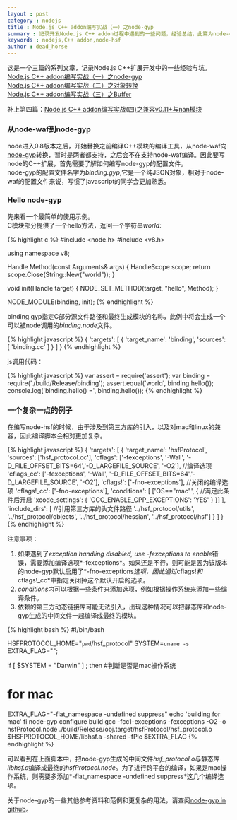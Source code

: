 ```yaml
---
layout : post
category : nodejs 
title : Node.js C++ addon编写实战（一）之node-gyp 
summary : 记录开发Node.js C++ addon过程中遇到的一些问题，经验总结，此篇为node-gyp的介绍。   
keywords : nodejs,C++ addon,node-hsf
author : dead_horse
---
```


这是一个三篇的系列文章，记录Node.js C++扩展开发中的一些经验与坑。   
[Node.js C++ addon编写实战（一）之node-gyp](/nodejs/2012/10/08/c_addon_in_nodejs_node_gyp.html)   
[Node.js C++ addon编写实战（二）之对象转换 ](/nodejs/2012/10/09/c_addon_in_nodejs_object.html)   
[Node.js C++ addon编写实战（三）之Buffer](/nodejs/2012/10/10/c_addon_in_nodejs_buffer.html)   

补上第四篇：[Node.js C++ addon编写实战(四)之兼容v0.11+与nan模块](/nodejs/2013/11/10/c_addon_in_nodejs_11.html)  

### 从node-waf到node-gyp   
node进入0.8版本之后，开始替换之前编译C++模块的编译工具，从node-waf向[node-gyp](https://github.com/TooTallNate/node-gyp)转换，暂时是两者都支持，之后会不在支持node-waf编译。因此要写node的C++扩展，首先需要了解如何编写node-gyp的配置文件。  
node-gyp的配置文件名字为*binding.gyp*,它是一个纯JSON对象，相对于node-waf的配置文件来说，写惯了javascript的同学会更加熟悉。   

### Hello node-gyp
先来看一个最简单的使用示例。  
C模块部分提供了一个hello方法，返回一个字符串*world*:   

{% highlight c %}
#include <node.h>
#include <v8.h>

using namespace v8;

Handle<Value> Method(const Arguments& args) {
  HandleScope scope;
  return scope.Close(String::New("world"));
}

void init(Handle<Object> target) {
  NODE_SET_METHOD(target, "hello", Method);
}

NODE_MODULE(binding, init);
{% endhighlight %}

binding.gyp指定C部分源文件路径和最终生成模块的名称，此例中将会生成一个可以被node调用的*binding.node*文件。   

{% highlight javascript %}
{
  'targets': [
    {
      'target_name': 'binding',
      'sources': [ 'binding.cc' ]
    }
  ]
}
{% endhighlight %}

js调用代码：   

{% highlight javascript %}
var assert = require('assert');
var binding = require('./build/Release/binding');
assert.equal('world', binding.hello());
console.log('binding.hello() =', binding.hello());
{% endhighlight %}

### 一个复杂一点的例子   
在编写node-hsf的时候，由于涉及到第三方库的引入，以及对mac和linux的兼容，因此编译脚本会相对更加复杂。   

{% highlight javascript %}
{
  'targets': [
    {
      'target_name': 'hsfProtocol',
      'sources': ['hsf_protocol.cc'],
      'cflags': ['-fexceptions', '-Wall', '-D_FILE_OFFSET_BITS=64','-D_LARGEFILE_SOURCE', '-O2'],    //编译选项
      'cflags_cc': ['-fexceptions', '-Wall', '-D_FILE_OFFSET_BITS=64','-D_LARGEFILE_SOURCE', '-O2'],
      'cflags!': ['-fno-exceptions'],    //关闭的编译选项
      'cflags!_cc': ['-fno-exceptions'],
      'conditions': [
        ['OS=="mac"', {    //满足此条件后开启
          'xcode_settings': {
            'GCC_ENABLE_CPP_EXCEPTIONS': 'YES'
          }
        }]
        ],
      'include_dirs': [    //引用第三方库的头文件路径
                       '../hsf_protocol/utils',
                       '../hsf_protocol/objects',
                       '../hsf_protocol/hessian',
                       '../hsf_protocol/hsf']
    }
  ]
}
{% endhighlight %}

注意事项：    
1. 如果遇到了*exception handling disabled, use -fexceptions to enable*错误，需要添加编译选项*-fexceptions*。如果还是不行，则可能是因为该版本的node-gyp默认启用了*-fno-exceptions*选项，因此通过*cflags!*和*cflags!_cc*中指定关闭掉这个默认开启的选项。  
2. *conditions*内可以根据一些条件来添加选项，例如根据操作系统来添加一些编译条件。       
3. 依赖的第三方动态链接库可能无法引入，出现这种情况可以把静态库和node-gyp生成的中间文件一起编译成最终的模块。   

{% highlight bash %}
#!/bin/bash

HSFPROTOCOL_HOME="`pwd`/hsf_protocol"
SYSTEM=`uname -s`
EXTRA_FLAG="";

if [ $SYSTEM = "Darwin" ] ; then #判断是否是mac操作系统
  # for mac    
  EXTRA_FLAG="-flat_namespace -undefined suppress"
  echo 'building for mac'
fi
node-gyp configure build
gcc -fcc1-exceptions -fexceptions -O2 -o hsfProtocol.node ./build/Release/obj.target/hsfProtocol/hsf_protocol.o \
  $HSFPROTOCOL_HOME/libhsf.a -shared -fPic $EXTRA_FLAG
{% endhighlight %}

可以看到在上面脚本中，把node-gyp生成的中间文件*hsf_protocol.o*与静态库*libhsf.a*编译成最终的*hsfProtocol.node*。为了进行跨平台的编译，如果是mac操作系统，则需要多添加*-flat_namespace -undefined suppress*这几个编译选项。   

关于node-gyp的一些其他参考资料和范例和更复杂的用法，请查阅[node-gyp in github](https://github.com/TooTallNate/node-gyp)。   
